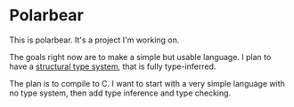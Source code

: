 
# Polarbear

This is polarbear. It's a project I'm working on.

The goals right now are to make a simple but usable language. I plan to have a [structural type system](en.wikipedia.org/wiki/Structural_type_system), that is fully type-inferred.

The plan is to compile to C. I want to start with a very simple language with no type system, then add type inference and type checking.
